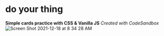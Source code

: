 # do your thing 
**Simple cards practice with CSS & Vanilla JS**
*Created with CodeSandbox*
![Screen Shot 2021-12-18 at 8 34 28 AM](https://user-images.githubusercontent.com/78755069/146633424-78fb77b5-4dfa-4e63-9ab6-d5dd711d3b7d.png)
